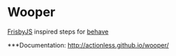 Wooper
======

[FrisbyJS](http://frisbyjs.com/ "") inspired steps for [behave](http://pythonhosted.org/behave "")

***Documentation: http://actionless.github.io/wooper/
